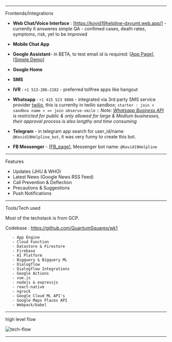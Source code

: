 ------------

Frontends/Integrations

- **Web Chat/Voice Interface** : [https://kovid19helpline-dxyumt.web.app/] - currently it answeres simple QA - confimed cases, death rates,  symptoms, risk, yet to be improved

- **Mobile Chat App**
- **Google Assistant**- in BETA, to test email id is required: [[App Page](https://github.com/gopala-kr/Qunatum-Dots/blob/master/01-Covid19/res/assistant_app_page.PNG)], [[Simple Demo](https://www.youtube.com/watch?v=YWvWNTJ0Jx4)]
- **Google Home**
- **SMS**
- **IVR** : ```+1 513-286-2102``` - preferred tollfree apps like hangout
- **Whatsapp**  : ```+1 415 523 8886``` - integrated via 3rd party SMS service provider [twilio](https://www.twilio.com/), this is currenlty in twilio sandbox; ```starter : join < sandbox name > => join observe-smile```  :: *Note: [Whatsapp Business API](https://www.whatsapp.com/business/api) is restricted for public & only allowed for large & Medium businesses, their approval process is also lengthy and time consuming*
- **Telegram** - in telegram app search for user_id/name ```@Kovid19Helpline_bot```, it was very funny to create this bot.
- **FB Messenger** - [[FB_page](https://www.facebook.com/Covid19-Helpdesk-Agent-103032624742098)], Messenger bot name: ```@Kovid19Helpline```

------------

Features

- Updates (JHU & WHO)
- Latest News (Google News RSS Feed)
- Call Prevention & Deflection
- Precautions & Suggestions
- Push Notifications

-----------------------
Tools/Tech used

Most of the techstack is from GCP.

Codebase : https://github.com/QuantumSquares/wk1

       - App Engine
       - Cloud Function
       - Datastore & Firestore
       - Firebase
       - AI Platform
       - Bigquery & Bigquery ML
       - Dialogflow
       - Dialogflow Integrations
       - Google Actions
       - vue.js
       - nodejs & expressjs
       - react-native
       - ngrock
       - Google Cloud ML API's
       - Google Maps Places API
       - Webpack/babel

--------------------
high level flow

![tech-flow](https://github.com/gopala-kr/Qunatum-Dots/blob/master/01-Covid19/res/tech-flow.jpg)

----------------
